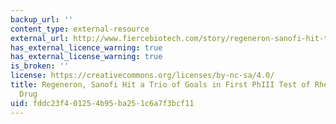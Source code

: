 ```yaml
---
backup_url: ''
content_type: external-resource
external_url: http://www.fiercebiotech.com/story/regeneron-sanofi-hit-trio-goals-first-phiii-test-rheumatoid-arthritis-drug/2013-11-22
has_external_licence_warning: true
has_external_license_warning: true
is_broken: ''
license: https://creativecommons.org/licenses/by-nc-sa/4.0/
title: Regeneron, Sanofi Hit a Trio of Goals in First PhIII Test of Rheumatoid Arthritis
  Drug
uid: fddc23f4-0125-4b95-ba25-1c6a7f3bcf11
---
```


